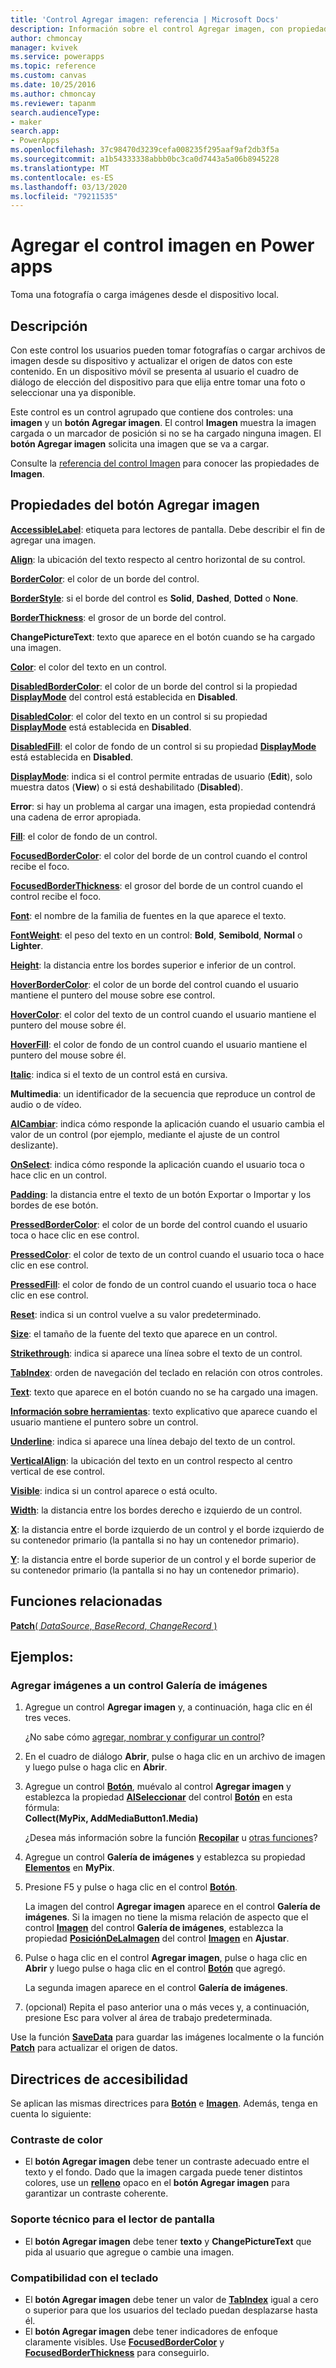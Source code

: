 ```yaml
---
title: 'Control Agregar imagen: referencia | Microsoft Docs'
description: Información sobre el control Agregar imagen, con propiedades y ejemplos
author: chmoncay
manager: kvivek
ms.service: powerapps
ms.topic: reference
ms.custom: canvas
ms.date: 10/25/2016
ms.author: chmoncay
ms.reviewer: tapanm
search.audienceType:
- maker
search.app:
- PowerApps
ms.openlocfilehash: 37c98470d3239cefa008235f295aaf9af2db3f5a
ms.sourcegitcommit: a1b54333338abbb0bc3ca0d7443a5a06b8945228
ms.translationtype: MT
ms.contentlocale: es-ES
ms.lasthandoff: 03/13/2020
ms.locfileid: "79211535"
---
```

# <a name="add-picture-control-in-power-apps"></a>Agregar el control imagen en Power apps
Toma una fotografía o carga imágenes desde el dispositivo local.

## <a name="description"></a>Descripción
Con este control los usuarios pueden tomar fotografías o cargar archivos de imagen desde su dispositivo y actualizar el origen de datos con este contenido. En un dispositivo móvil se presenta al usuario el cuadro de diálogo de elección del dispositivo para que elija entre tomar una foto o seleccionar una ya disponible.

Este control es un control agrupado que contiene dos controles: una **imagen** y un **botón Agregar imagen**. El control **Imagen** muestra la imagen cargada o un marcador de posición si no se ha cargado ninguna imagen. El **botón Agregar imagen** solicita una imagen que se va a cargar.

Consulte la [referencia del control Imagen](control-image.md) para conocer las propiedades de **Imagen**.

## <a name="add-picture-button-properties"></a>Propiedades del botón Agregar imagen
**[AccessibleLabel](properties-accessibility.md)**: etiqueta para lectores de pantalla. Debe describir el fin de agregar una imagen.

**[Align](properties-text.md)**: la ubicación del texto respecto al centro horizontal de su control.

**[BorderColor](properties-color-border.md)**: el color de un borde del control.

**[BorderStyle](properties-color-border.md)**: si el borde del control es **Solid**, **Dashed**, **Dotted** o **None**.

**[BorderThickness](properties-color-border.md)**: el grosor de un borde del control.

**ChangePictureText**: texto que aparece en el botón cuando se ha cargado una imagen.

**[Color](properties-color-border.md)**: el color del texto en un control.

**[DisabledBorderColor](properties-color-border.md)**: el color de un borde del control si la propiedad **[DisplayMode](properties-core.md)** del control está establecida en **Disabled**.

**[DisabledColor](properties-color-border.md)**: el color del texto en un control si su propiedad **[DisplayMode](properties-core.md)** está establecida en **Disabled**.

**[DisabledFill](properties-color-border.md)**: el color de fondo de un control si su propiedad **[DisplayMode](properties-core.md)** está establecida en **Disabled**.

**[DisplayMode](properties-core.md)**: indica si el control permite entradas de usuario (**Edit**), solo muestra datos (**View**) o si está deshabilitado (**Disabled**).

**Error**: si hay un problema al cargar una imagen, esta propiedad contendrá una cadena de error apropiada.

**[Fill](properties-color-border.md)**: el color de fondo de un control.

**[FocusedBorderColor](properties-color-border.md)**: el color del borde de un control cuando el control recibe el foco.

**[FocusedBorderThickness](properties-color-border.md)**: el grosor del borde de un control cuando el control recibe el foco.

**[Font](properties-text.md)**: el nombre de la familia de fuentes en la que aparece el texto.

**[FontWeight](properties-text.md)**: el peso del texto en un control: **Bold**, **Semibold**, **Normal** o **Lighter**.

**[Height](properties-size-location.md)**: la distancia entre los bordes superior e inferior de un control.

**[HoverBorderColor](properties-color-border.md)**: el color de un borde del control cuando el usuario mantiene el puntero del mouse sobre ese control.

**[HoverColor](properties-color-border.md)**: el color del texto de un control cuando el usuario mantiene el puntero del mouse sobre él.

**[HoverFill](properties-color-border.md)**: el color de fondo de un control cuando el usuario mantiene el puntero del mouse sobre él.

**[Italic](properties-text.md)**: indica si el texto de un control está en cursiva.

**Multimedia**: un identificador de la secuencia que reproduce un control de audio o de vídeo.

**[AlCambiar](properties-core.md)**: indica cómo responde la aplicación cuando el usuario cambia el valor de un control (por ejemplo, mediante el ajuste de un control deslizante).

**[OnSelect](properties-core.md)**: indica cómo responde la aplicación cuando el usuario toca o hace clic en un control.

**[Padding](properties-size-location.md)**: la distancia entre el texto de un botón Exportar o Importar y los bordes de ese botón.

**[PressedBorderColor](properties-color-border.md)**: el color de un borde del control cuando el usuario toca o hace clic en ese control.

**[PressedColor](properties-color-border.md)**: el color de texto de un control cuando el usuario toca o hace clic en ese control.

**[PressedFill](properties-color-border.md)**: el color de fondo de un control cuando el usuario toca o hace clic en ese control.

**[Reset](properties-core.md)**: indica si un control vuelve a su valor predeterminado.

**[Size](properties-text.md)**: el tamaño de la fuente del texto que aparece en un control.

**[Strikethrough](properties-text.md)**: indica si aparece una línea sobre el texto de un control.

**[TabIndex](properties-accessibility.md)**: orden de navegación del teclado en relación con otros controles.

**[Text](properties-core.md)**: texto que aparece en el botón cuando no se ha cargado una imagen.

**[Información sobre herramientas](properties-core.md)**: texto explicativo que aparece cuando el usuario mantiene el puntero sobre un control.

**[Underline](properties-text.md)**: indica si aparece una línea debajo del texto de un control.

**[VerticalAlign](properties-text.md)**: la ubicación del texto en un control respecto al centro vertical de ese control.

**[Visible](properties-core.md)**: indica si un control aparece o está oculto.

**[Width](properties-size-location.md)**: la distancia entre los bordes derecho e izquierdo de un control.

**[X](properties-size-location.md)**: la distancia entre el borde izquierdo de un control y el borde izquierdo de su contenedor primario (la pantalla si no hay un contenedor primario).

**[Y](properties-size-location.md)**: la distancia entre el borde superior de un control y el borde superior de su contenedor primario (la pantalla si no hay un contenedor primario).

## <a name="related-functions"></a>Funciones relacionadas
[**Patch**( *DataSource*, *BaseRecord*, *ChangeRecord* )](../functions/function-patch.md)

## <a name="examples"></a>Ejemplos:
### <a name="add-images-to-an-image-gallery-control"></a>Agregar imágenes a un control Galería de imágenes
1. Agregue un control **Agregar imagen** y, a continuación, haga clic en él tres veces.
   
    ¿No sabe cómo [agregar, nombrar y configurar un control](../add-configure-controls.md)?
2. En el cuadro de diálogo **Abrir**, pulse o haga clic en un archivo de imagen y luego pulse o haga clic en **Abrir**.
3. Agregue un control **[Botón](control-button.md)**, muévalo al control **Agregar imagen** y establezca la propiedad **[AlSeleccionar](properties-core.md)** del control **[Botón](control-button.md)** en esta fórmula:<br>
   **Collect(MyPix, AddMediaButton1.Media)**
   
    ¿Desea más información sobre la función **[Recopilar](../functions/function-clear-collect-clearcollect.md)** u [otras funciones](../formula-reference.md)?
4. Agregue un control **Galería de imágenes** y establezca su propiedad **[Elementos](properties-core.md)** en **MyPix**.
5. Presione F5 y pulse o haga clic en el control **[Botón](control-button.md)**.
   
    La imagen del control **Agregar imagen** aparece en el control **Galería de imágenes**. Si la imagen no tiene la misma relación de aspecto que el control **[Imagen](control-image.md)** del control **Galería de imágenes**, establezca la propiedad **[PosiciónDeLaImagen](properties-visual.md)** del control **[Imagen](control-image.md)** en **Ajustar**.
6. Pulse o haga clic en el control **Agregar imagen**, pulse o haga clic en **Abrir** y luego pulse o haga clic en el control **[Botón](control-button.md)** que agregó.
   
    La segunda imagen aparece en el control **Galería de imágenes**.
7. (opcional) Repita el paso anterior una o más veces y, a continuación, presione Esc para volver al área de trabajo predeterminada.

Use la función **[SaveData](../functions/function-savedata-loaddata.md)** para guardar las imágenes localmente o la función **[Patch](../functions/function-patch.md)** para actualizar el origen de datos.


## <a name="accessibility-guidelines"></a>Directrices de accesibilidad
Se aplican las mismas directrices para **[Botón](control-button.md)** e **[Imagen](control-image.md)**. Además, tenga en cuenta lo siguiente:

### <a name="color-contrast"></a>Contraste de color
* El **botón Agregar imagen** debe tener un contraste adecuado entre el texto y el fondo. Dado que la imagen cargada puede tener distintos colores, use un **[relleno](properties-color-border.md)** opaco en el **botón Agregar imagen** para garantizar un contraste coherente.

### <a name="screen-reader-support"></a>Soporte técnico para el lector de pantalla
* El **botón Agregar imagen** debe tener **texto** y **ChangePictureText** que pida al usuario que agregue o cambie una imagen.

### <a name="keyboard-support"></a>Compatibilidad con el teclado
* El **botón Agregar imagen** debe tener un valor de **[TabIndex](properties-accessibility.md)** igual a cero o superior para que los usuarios del teclado puedan desplazarse hasta él.
* El **botón Agregar imagen** debe tener indicadores de enfoque claramente visibles. Use **[FocusedBorderColor](properties-color-border.md)** y **[FocusedBorderThickness](properties-color-border.md)** para conseguirlo.
 

